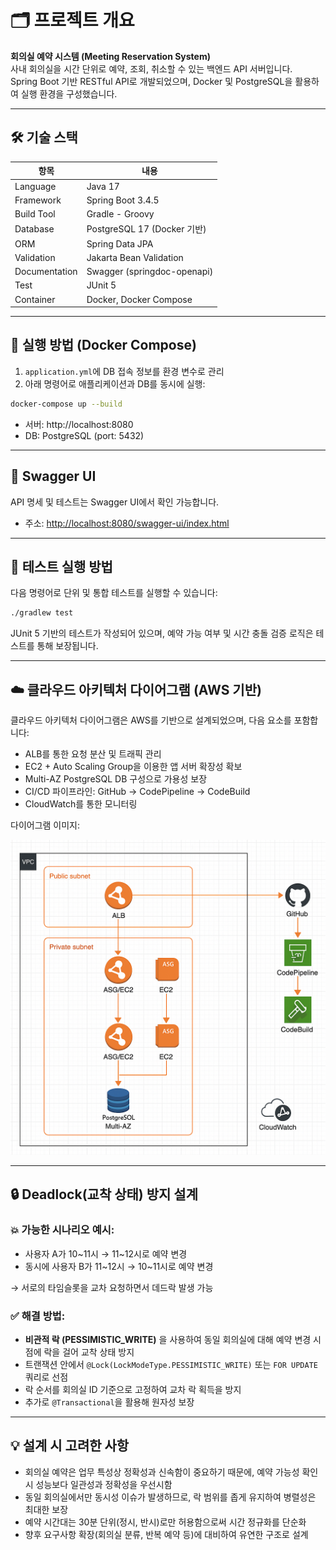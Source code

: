 # 🗂️ 프로젝트 개요

**회의실 예약 시스템 (Meeting Reservation System)**  
사내 회의실을 시간 단위로 예약, 조회, 취소할 수 있는 백엔드 API 서버입니다.  
Spring Boot 기반 RESTful API로 개발되었으며, Docker 및 PostgreSQL을 활용하여 실행 환경을 구성했습니다.

---

## 🛠 기술 스택

| 항목            | 내용                          |
|---------------|-----------------------------|
| Language      | Java 17                     |
| Framework     | Spring Boot 3.4.5           |
| Build Tool    | Gradle - Groovy             |
| Database      | PostgreSQL 17 (Docker 기반)   |
| ORM           | Spring Data JPA             |
| Validation    | Jakarta Bean Validation     |
| Documentation | Swagger (springdoc-openapi) |
| Test          | JUnit 5                     |
| Container     | Docker, Docker Compose      |

---

## 🐳 실행 방법 (Docker Compose)

1. `application.yml`에 DB 접속 정보를 환경 변수로 관리
2. 아래 명령어로 애플리케이션과 DB를 동시에 실행:

```bash
docker-compose up --build
```

- 서버: http://localhost:8080
- DB: PostgreSQL (port: 5432)

---

## 📑 Swagger UI

API 명세 및 테스트는 Swagger UI에서 확인 가능합니다.

- 주소: [http://localhost:8080/swagger-ui/index.html](http://localhost:8080/swagger-ui/index.html)

---

## 🧪 테스트 실행 방법

다음 명령어로 단위 및 통합 테스트를 실행할 수 있습니다:

```bash
./gradlew test
```

JUnit 5 기반의 테스트가 작성되어 있으며, 예약 가능 여부 및 시간 충돌 검증 로직은 테스트를 통해 보장됩니다.

---

## ☁️ 클라우드 아키텍처 다이어그램 (AWS 기반)

클라우드 아키텍처 다이어그램은 AWS를 기반으로 설계되었으며, 다음 요소를 포함합니다:

- ALB를 통한 요청 분산 및 트래픽 관리
- EC2 + Auto Scaling Group을 이용한 앱 서버 확장성 확보
- Multi-AZ PostgreSQL DB 구성으로 가용성 보장
- CI/CD 파이프라인: GitHub → CodePipeline → CodeBuild
- CloudWatch를 통한 모니터링

다이어그램 이미지:

![클라우드 아키텍처](diagram_drawio.png)

---

## 🔒 Deadlock(교착 상태) 방지 설계

### 💥 가능한 시나리오 예시:

- 사용자 A가 10~11시 → 11~12시로 예약 변경
- 동시에 사용자 B가 11~12시 → 10~11시로 예약 변경

→ 서로의 타임슬롯을 교차 요청하면서 데드락 발생 가능

### ✅ 해결 방법:

- **비관적 락 (PESSIMISTIC_WRITE)** 을 사용하여 동일 회의실에 대해 예약 변경 시점에 락을 걸어 교착 상태 방지
- 트랜잭션 안에서 `@Lock(LockModeType.PESSIMISTIC_WRITE)` 또는 `FOR UPDATE` 쿼리로 선점
- 락 순서를 회의실 ID 기준으로 고정하여 교차 락 획득을 방지
- 추가로 `@Transactional`을 활용해 원자성 보장

---

## 💡 설계 시 고려한 사항

- 회의실 예약은 업무 특성상 정확성과 신속함이 중요하기 때문에, 예약 가능성 확인 시 성능보다 일관성과 정확성을 우선시함
- 동일 회의실에서만 동시성 이슈가 발생하므로, 락 범위를 좁게 유지하여 병렬성은 최대한 보장
- 예약 시간대는 30분 단위(정시, 반시)로만 허용함으로써 시간 정규화를 단순화
- 향후 요구사항 확장(회의실 분류, 반복 예약 등)에 대비하여 유연한 구조로 설계
